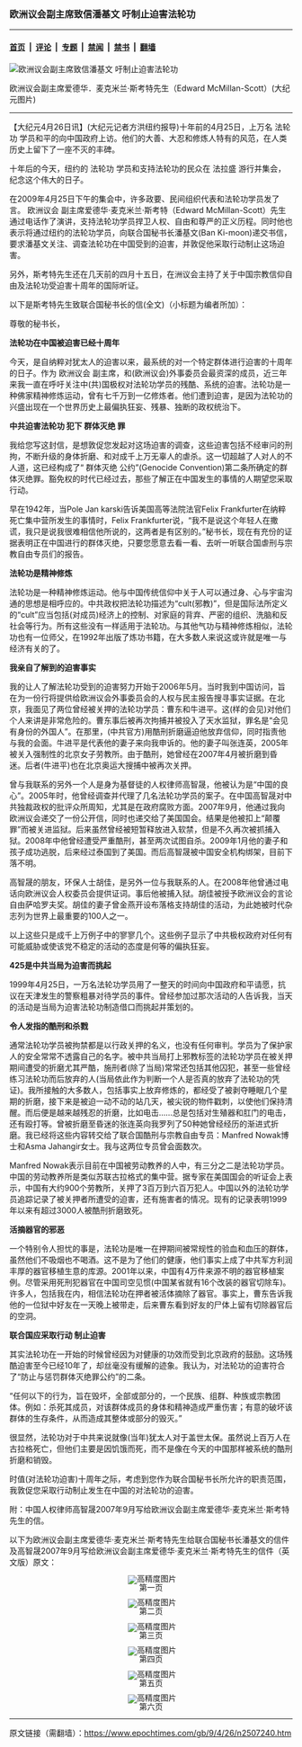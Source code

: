 ### 欧洲议会副主席致信潘基文 吁制止迫害法轮功

---

#### [首页](../../../..?n2507240) &nbsp;|&nbsp; [评论](../../../../../epoch-comment?n2507240) &nbsp;|&nbsp; [专题](../../../../../epoch-special?n2507240) &nbsp;|&nbsp; [禁闻](../../../../../epoch-news?n2507240) &nbsp;|&nbsp; [禁书](../../../../../books?n2507240) &nbsp;|&nbsp; [翻墙](https://github.com/gfw-breaker/nogfw/blob/master/README.md?n2507240)


<div><img alt="欧洲议会副主席致信潘基文 吁制止迫害法轮功" class="attachment-djy_600_400 size-djy_600_400 wp-post-image" src="https://i.epochtimes.com/assets/uploads/2009/04/904260718281875-600x400.jpg"/>
<div class="caption">
 <p>
  欧洲议会副主席爱德华．麦克米兰‧斯考特先生（Edward McMillan-Scott）(大纪元图片)
 </p>
</div></div><hr/><div class="post_content" id="artbody" itemprop="articleBody">
 <!-- article content begin -->
 <p>
  【大纪元4月26日讯】(大纪元记者方洪纽约报导)十年前的4月25日，上万名
  <ok href="https://www.epochtimes.com/gb/tag/%E6%B3%95%E8%BD%AE%E5%8A%9F.html">
   法轮功
  </ok>
  学员和平的向中国政府上访。他们的大善、大忍和修炼人特有的风范，在人类历史上留下了一座不灭的丰碑。
 </p>
 <p>
  十年后的今天，纽约的
  <ok href="https://www.epochtimes.com/gb/tag/%E6%B3%95%E8%BD%AE%E5%8A%9F.html">
   法轮功
  </ok>
  学员和支持法轮功的民众在
  <ok href="https://www.epochtimes.com/gb/tag/%E6%B3%95%E6%8B%89%E7%9B%9B.html">
   法拉盛
  </ok>
  游行并集会，纪念这个伟大的日子。
 </p>
 <p>
  在2009年4月25日下午的集会中，许多政要、民间组织代表和法轮功学员发了言。
  <ok href="https://www.epochtimes.com/gb/tag/%E6%AC%A7%E6%B4%B2%E8%AE%AE%E4%BC%9A.html">
   欧洲议会
  </ok>
  副主席爱德华‧麦克米兰‧斯考特（Edward McMillan-Scott）先生通过电话作了演讲，支持法轮功学员捍卫人权、自由和尊严的正义历程。同时他也表示将通过纽约的法轮功学员，向联合国秘书长潘基文(Ban Ki-moon)递交书信，要求潘基文关注、调查法轮功在中国受到的迫害，并敦促他采取行动制止这场迫害。
 </p>
 <p>
  另外，斯考特先生还在几天前的四月十五日，在洲议会主持了关于中国宗教信仰自由及法轮功受迫害十周年的国际听证。
 </p>
 <p>
  以下是斯考特先生致联合国秘书长的信(全文)（小标题为编者所加）：
 </p>
 <p>
  尊敬的秘书长，
 </p>
 <p>
  <b>
   法轮功在中国被迫害已经十周年
  </b>
 </p>
 <p>
  今天，是自纳粹对犹太人的迫害以来，最系统的对一个特定群体进行迫害的十周年的日子。作为
  <ok href="https://www.epochtimes.com/gb/tag/%E6%AC%A7%E6%B4%B2%E8%AE%AE%E4%BC%9A.html">
   欧洲议会
  </ok>
  副主席，和(欧洲议会)外事委员会最资深的成员，近三年来我一直在呼吁关注中(共)国极权对法轮功学员的残酷、系统的迫害。法轮功是一种佛家精神修炼运动，曾有七千万到一亿修炼者。他们遭到迫害，是因为法轮功的兴盛出现在一个世界历史上最偏执狂妄、残暴、独断的政权统治下。
 </p>
 <p>
  <b>
   中共迫害法轮功 犯下
   <ok href="https://www.epochtimes.com/gb/tag/%E7%BE%A4%E4%BD%93%E7%81%AD%E7%BB%9D.html">
    群体灭绝
   </ok>
   罪
  </b>
 </p>
 <p>
  我给您写这封信，是想敦促您发起对这场迫害的调查，这些迫害包括不经审问的刑拘，不断升级的身体折磨、和对成千上万无辜人的虐杀。这一切超越了人对人的不人道，这已经构成了“
  <ok href="https://www.epochtimes.com/gb/tag/%E7%BE%A4%E4%BD%93%E7%81%AD%E7%BB%9D.html">
   群体灭绝
  </ok>
  公约”(Genocide Convention)第二条所确定的群体灭绝罪。豁免权的时代已经过去，那些了解正在中国发生的事情的人期望您采取行动。
 </p>
 <p>
  早在1942年，当Pole Jan karski告诉美国高等法院法官Felix Frankfurter在纳粹死亡集中营所发生的事情时，Felix Frankfurter说，“我不是说这个年轻人在撒谎，我只是说我很难相信他所说的，这两者是有区别的。”秘书长，现在有充份的证据表明正在中国进行的群体灭绝，只要您愿意去看一看、去听一听联合国虐刑与宗教自由专员们的报告。
 </p>
 <p>
  <b>
   法轮功是精神修炼
  </b>
 </p>
 <p>
  法轮功是一种精神修炼运动。他与中国传统信仰中关于人可以通过身、心与宇宙沟通的思想是相呼应的。中共政权把法轮功描述为“cult(邪教)”，但是国际法所定义的“cult”应当包括(对成员)经济上的控制、对家庭的背弃、严密的组织、洗脑和反社会等行为。所有这些没有一样适用于法轮功。与其他气功与精神修炼相似，法轮功也有一位师父，在1992年出版了炼功书籍，在大多数人来说这或许就是唯一与经济有关的了。
 </p>
 <p>
  <b>
   我亲自了解到的迫害事实
  </b>
 </p>
 <p>
  我的让人了解法轮功受到的迫害努力开始于2006年5月。当时我到中国访问，旨在为一份行将提供给欧洲议会外事委员会的人权与民主报告搜寻事实证据。在北京，我面见了两位曾经被关押的法轮功学员：曹东和牛进平。这(样的会见)对他们个人来讲是非常危险的。曹东事后被再次拘捕并被投入了天水监狱，罪名是“会见有身份的外国人”。在那里，(中共官方)用酷刑折磨逼迫他放弃信仰，同时指责他与我的会面。牛进平是代表他的妻子来向我申诉的。他的妻子叫张连英，2005年被关入强制性的北京女子劳教所。由于酷刑，她曾经在2007年4月被折磨到昏迷。后者(牛进平)也在北京奥运大搜捕中被再次关押。
 </p>
 <p>
  曾与我联系的另外一个人是身为基督徒的人权律师高智晟，他被认为是“中国的良心”。2005年时，他曾经调查并代理了几名法轮功学员的案子。在中国高智晟对中共独裁政权的批评众所周知，尤其是在政府腐败方面。2007年9月，他通过我向欧洲议会递交了一份公开信，同时也递交给了美国国会。结果是他被扣上“颠覆罪”而被关进监狱。后来虽然曾经被短暂释放进入软禁，但是不久再次被抓捕入狱。2008年中他曾经遭受严重酷刑，甚至两次试图自杀。2009年1月他的妻子和孩子成功逃脱，后来经过泰国到了美国。而后高智晟被中国安全机构绑架，目前下落不明。
 </p>
 <p>
  高智晟的朋友，环保人士胡佳，是另外一位与我联系的人。在2008年他曾通过电话向欧洲议会人权委员会提供证词。事后他被捕入狱。胡佳被授予欧洲议会的言论自由萨哈罗夫奖。胡佳的妻子曾金燕开设布落格支持胡佳的活动，为此她被时代杂志列为世界上最重要的100人之一。
 </p>
 <p>
  以上这些只是成千上万例子中的寥寥几个。这些例子显示了中共极权政府对任何有可能威胁或使该党不稳定的活动的态度是何等的偏执狂妄。
 </p>
 <p>
  <b>
   425是中共当局为迫害而挑起
  </b>
 </p>
 <p>
  1999年4月25日，一万名法轮功学员用了一整天的时间向中国政府和平请愿，抗议在天津发生的警察粗暴对待学员的事件。曾经参加过那次活动的人告诉我，当天的活动是当局为迫害法轮功制造借口而挑起并策划的。
 </p>
 <p>
  <b>
   令人发指的酷刑和杀戮
  </b>
 </p>
 <p>
  通常法轮功学员被拘禁都是以行政关押的名义，也没有任何审判。学员为了保护家人的安全常常不透露自己的名字。被中共当局打上邪教标签的法轮功学员在被关押期间遭受的折磨尤其严酷，施刑者(除了当局)常常还包括其他囚犯，甚至一些曾经练习法轮功而后放弃的人(当局依此作为判断一个人是否真的放弃了法轮功的凭证)。我所接触的大多数人，包括事实上放弃修炼的，都经受了被剥夺睡眠几个星期的折磨，接下来是被迫一动不动的站几天，被尖锐的物件戳刺，以使他们保持清醒。而后便是越来越残忍的折磨，比如电击……总是包括对生殖器和肛门的电击，还有殴打等。曾被折磨至昏迷的张连英向我罗列了50种她曾经经历的渐进式折磨。我已经将这些内容转交给了联合国酷刑与宗教自由专员：Manfred Nowak博士和Asma Jahangir女士。我与这两位专员曾会面数次。
 </p>
 <p>
  Manfred Nowak表示目前在中国被劳动教养的人中，有三分之二是法轮功学员。中国的劳动教养所是类似苏联古拉格式的集中营。据专家在美国国会的听证会上表示，中国有大约900个劳教所，关押了3百万到六百万犯人。中国以外的法轮功学员追踪记录了被关押者所遭受的迫害，还有施害者的情况。现有的记录表明1999年以来有超过3000人被酷刑折磨致死。
 </p>
 <p>
  <b>
   活摘器官的邪恶
  </b>
 </p>
 <p>
  一个特别令人担忧的事是，法轮功是唯一在押期间被常规性的验血和血压的群体，虽然他们不吸烟也不喝酒。这不是为了他们的健康，他们事实上成了中共军方利润丰厚的器官移植生意的库源。2001年以来，中国有4万件来源不明的器官移植案例。尽管采用死刑犯器官在中国司空见惯(中国某省就有16个改装的器官切除车)。许多人，包括我在内，相信法轮功在押者被活体摘除了器官。事实上，曹东告诉我他的一位狱中好友在一天晚上被带走，后来曹东看到好友的尸体上留有切除器官后的空洞。
 </p>
 <p>
  <b>
   联合国应采取行动 制止迫害
  </b>
 </p>
 <p>
  其实法轮功在一开始的时候曾经因为对健康的功效而受到北京政府的鼓励。这场残酷迫害至今已经10年了，却丝毫没有缓解的迹象。我认为，对法轮功的迫害符合了“防止与惩罚群体灭绝罪公约”的二条。
 </p>
 <p>
  “任何以下的行为，旨在毁坏，全部或部分的，一个民族、组群、种族或宗教团体。例如：杀死其成员，对该群体成员的身体和精神造成严重伤害；有意的破坏该群体的生存条件，从而造成其整体或部分的毁灭。”
 </p>
 <p>
  很显然，法轮功对于中共来说就像(当年)犹太人对于盖世太保。虽然说上百万人在古拉格死亡，但他们主要是因饥饿而死，而不是像在今天的中国那样被系统的酷刑折磨和销毁。
 </p>
 <p>
  时值(对法轮功迫害)十周年之际，考虑到您作为联合国秘书长所允许的职责范围，我敦促您采取行动制止发生在中国的对法轮功的迫害。
 </p>
 <p>
  附：中国人权律师高智晟2007年9月写给欧洲议会副主席爱德华‧麦克米兰‧斯考特先生的信。
 </p>
 <p>
  以下为欧洲议会副主席爱德华‧麦克米兰‧斯考特先生给联合国秘书长潘基文的信件及高智晟2007年9月写给欧洲议会副主席爱德华‧麦克米兰‧斯考特先生的信件（英文版）原文：
 </p>
 <p>
  <!--image v 1.0-->
 </p>
 <div style="line-height: 90%; text-align: center;">
  <ok href=" https://i.epochtimes.com/assets/uploads/2013/11/904260731271875.jpg" rel="noreferrer noopener" target="_blank">
   <img alt="" class="size-large wp-image-7333817" src="https://i.epochtimes.com/assets/uploads/2013/11/904260731271875.jpg" title=""/>
  </ok>
  <img alt="高精度图片" border="0" src="//www.epochtimes.com/images/highRes.jpg"/>
  <br/>
  <span class="bn12">
   第一页
  </span>
 </div>
 <p>
  <!-- -->
 </p>
 <p>
  <!--image v 1.0-->
 </p>
 <div style="line-height: 90%; text-align: center;">
  <ok href=" https://i.epochtimes.com/assets/uploads/2013/11/904260731281875.jpg" rel="noreferrer noopener" target="_blank">
   <img alt="" class="size-large wp-image-7333819" src="https://i.epochtimes.com/assets/uploads/2013/11/904260731281875.jpg" title=""/>
  </ok>
  <img alt="高精度图片" border="0" src="//www.epochtimes.com/images/highRes.jpg"/>
  <br/>
  <span class="bn12">
   第二页
  </span>
 </div>
 <p>
  <!-- -->
 </p>
 <p>
  <!--image v 1.0-->
 </p>
 <div style="line-height: 90%; text-align: center;">
  <ok href=" https://i.epochtimes.com/assets/uploads/2013/11/904260731291875.jpg" rel="noreferrer noopener" target="_blank">
   <img alt="" class="size-large wp-image-7333822" src="https://i.epochtimes.com/assets/uploads/2013/11/904260731291875.jpg" title=""/>
  </ok>
  <img alt="高精度图片" border="0" src="//www.epochtimes.com/images/highRes.jpg"/>
  <br/>
  <span class="bn12">
   第三页
  </span>
 </div>
 <p>
  <!-- -->
 </p>
 <p>
  <!--image v 1.0-->
 </p>
 <div style="line-height: 90%; text-align: center;">
  <ok href=" https://i.epochtimes.com/assets/uploads/2013/11/904260731301875.jpg" rel="noreferrer noopener" target="_blank">
   <img alt="" class="size-large wp-image-7333824" src="https://i.epochtimes.com/assets/uploads/2013/11/904260731301875.jpg" title=""/>
  </ok>
  <img alt="高精度图片" border="0" src="//www.epochtimes.com/images/highRes.jpg"/>
  <br/>
  <span class="bn12">
   第四页
  </span>
 </div>
 <p>
  <!-- -->
 </p>
 <p>
  <!--image v 1.0-->
 </p>
 <div style="line-height: 90%; text-align: center;">
  <ok href=" https://i.epochtimes.com/assets/uploads/2013/11/904260731311875.jpg" rel="noreferrer noopener" target="_blank">
   <img alt="" class="size-large wp-image-7333827" src="https://i.epochtimes.com/assets/uploads/2013/11/904260731311875.jpg" title=""/>
  </ok>
  <img alt="高精度图片" border="0" src="//www.epochtimes.com/images/highRes.jpg"/>
  <br/>
  <span class="bn12">
   第五页
  </span>
 </div>
 <p>
  <!-- -->
 </p>
 <p>
  <!--image v 1.0-->
 </p>
 <div style="line-height: 90%; text-align: center;">
  <ok href=" https://i.epochtimes.com/assets/uploads/2013/11/904260733471875.jpg" rel="noreferrer noopener" target="_blank">
   <img alt="" class="size-large wp-image-7333830" src="https://i.epochtimes.com/assets/uploads/2013/11/904260733471875.jpg" title=""/>
  </ok>
  <img alt="高精度图片" border="0" src="//www.epochtimes.com/images/highRes.jpg"/>
  <br/>
  <span class="bn12">
   第六页
  </span>
 </div>
 <p>
  <!-- -->
 </p>
 <!-- article content end -->
 <div id="below_article_ad">
 </div>
</div>


---

原文链接（需翻墙）：https://www.epochtimes.com/gb/9/4/26/n2507240.htm